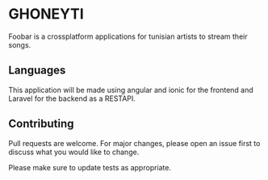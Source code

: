 # GHONEYTI

Foobar is a crossplatform applications for tunisian artists to stream their songs.

## Languages

This application will be made using angular and ionic for the frontend and Laravel for the backend as a RESTAPI.

## Contributing
Pull requests are welcome. For major changes, please open an issue first to discuss what you would like to change.

Please make sure to update tests as appropriate.
